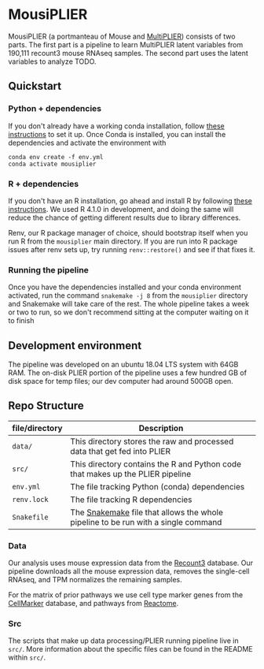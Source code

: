 # MousiPLIER

MousiPLIER (a portmanteau of Mouse and [MultiPLIER](https://www.cell.com/cell-systems/pdfExtended/S2405-4712(19)30119-X)) consists of two parts. The first part is a pipeline to learn MultiPLIER latent variables from 190,111 recount3 mouse RNAseq samples. The second part uses the latent variables to analyze TODO.

## Quickstart
### Python + dependencies
If you don't already have a working conda installation, follow [these instructions](https://docs.conda.io/en/latest/miniconda.html) to set it up.
Once Conda is installed, you can install the dependencies and activate the environment with
```
conda env create -f env.yml
conda activate mousiplier
```

### R + dependencies
If you don't have an R installation, go ahead and install R by following [these instructions](https://cran.r-project.org/bin/linux/ubuntu/).
We used R 4.1.0 in development, and doing the same will reduce the chance of getting different results due to library differences.

Renv, our R package manager of choice, should bootstrap itself when you run R from the `mousiplier` main directory.
If you are run into R package issues after renv sets up, try running `renv::restore()` and see if that fixes it.

### Running the pipeline
Once you have the dependencies installed and your conda environment activated, run the command `snakemake -j 8` from the `mousiplier` directory and Snakemake will take care of the rest.
The whole pipeline takes a week or two to run, so we don't recommend sitting at the computer waiting on it to finish

## Development environment
The pipeline was developed on an ubuntu 18.04 LTS system with 64GB RAM.
The on-disk PLIER portion of the pipeline uses a few hundred GB of disk space for temp files; our dev computer had around 500GB open.

## Repo Structure

| file/directory | Description |
| -------------- | ----------- |
| `data/`        | This directory stores the raw and processed data that get fed into PLIER |
| `src/`         | This directory contains the R and Python code that makes up the PLIER pipeline |
| `env.yml`      | The file tracking Python (conda) dependencies |
| `renv.lock`    | The file tracking R dependencies |
| `Snakefile`    | The [Snakemake](https://snakemake.readthedocs.io/en/stable/) file that allows the whole pipeline to be run with a single command |

### Data
Our analysis uses mouse expression data from the [Recount3](https://rna.recount.bio/) database.
Our pipeline downloads all the mouse expression data, removes the single-cell RNAseq, and TPM normalizes the remaining samples.

For the matrix of prior pathways we use cell type marker genes from the [CellMarker](http://bio-bigdata.hrbmu.edu.cn/CellMarker/help.jsp) database, and pathways from [Reactome](https://reactome.org/).

### Src
The scripts that make up data processing/PLIER running pipeline live in `src/`.
More information about the specific files can be found in the README within `src/`.
